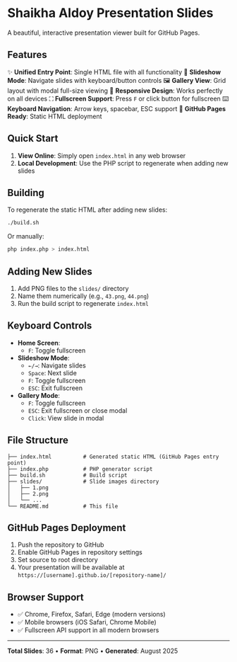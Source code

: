 # Shaikha Aldoy Presentation Slides

A beautiful, interactive presentation viewer built for GitHub Pages.

## Features

✨ **Unified Entry Point**: Single HTML file with all functionality
🎯 **Slideshow Mode**: Navigate slides with keyboard/button controls
🖼️ **Gallery View**: Grid layout with modal full-size viewing
📱 **Responsive Design**: Works perfectly on all devices
⛶ **Fullscreen Support**: Press `F` or click button for fullscreen
⌨️ **Keyboard Navigation**: Arrow keys, spacebar, ESC support
🚀 **GitHub Pages Ready**: Static HTML deployment

## Quick Start

1. **View Online**: Simply open `index.html` in any web browser
2. **Local Development**: Use the PHP script to regenerate when adding new slides

## Building

To regenerate the static HTML after adding new slides:

```bash
./build.sh
```

Or manually:

```bash
php index.php > index.html
```

## Adding New Slides

1. Add PNG files to the `slides/` directory
2. Name them numerically (e.g., `43.png`, `44.png`)
3. Run the build script to regenerate `index.html`

## Keyboard Controls

- **Home Screen**:
  - `F`: Toggle fullscreen
- **Slideshow Mode**:
  - `←/→`: Navigate slides
  - `Space`: Next slide
  - `F`: Toggle fullscreen
  - `ESC`: Exit fullscreen
- **Gallery Mode**:
  - `F`: Toggle fullscreen
  - `ESC`: Exit fullscreen or close modal
  - `Click`: View slide in modal

## File Structure

```text
├── index.html          # Generated static HTML (GitHub Pages entry point)
├── index.php           # PHP generator script
├── build.sh            # Build script
├── slides/             # Slide images directory
│   ├── 1.png
│   ├── 2.png
│   └── ...
└── README.md           # This file
```

## GitHub Pages Deployment

1. Push the repository to GitHub
2. Enable GitHub Pages in repository settings
3. Set source to root directory
4. Your presentation will be available at `https://[username].github.io/[repository-name]/`

## Browser Support

- ✅ Chrome, Firefox, Safari, Edge (modern versions)
- ✅ Mobile browsers (iOS Safari, Chrome Mobile)
- ✅ Fullscreen API support in all modern browsers

---

**Total Slides**: 36 • **Format**: PNG • **Generated**: August 2025
